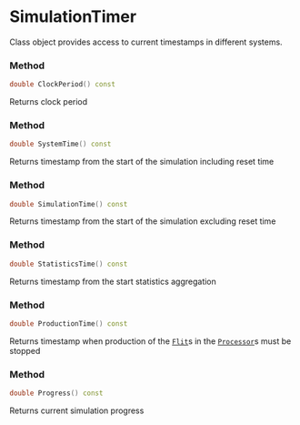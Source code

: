 # SimulationTimer

Class object provides access to current timestamps in different systems.


### Method
```c++
double ClockPeriod() const
```
Returns clock period

### Method
```c++
double SystemTime() const
```
Returns timestamp from the start of the simulation including reset time

### Method
```c++
double SimulationTime() const
```
Returns timestamp from the start of the simulation excluding reset time

### Method
```c++
double StatisticsTime() const
```
Returns timestamp from the start statistics aggregation

### Method
```c++
double ProductionTime() const
```
Returns timestamp when production of the 
[```Flit```](/developer_manual/class_description/data/flit.md)s 
in the [```Processor```](processor.md)s must be stopped

### Method
```c++
double Progress() const
```
Returns current simulation progress